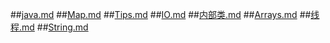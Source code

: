 ##[java.md](java.md)
##[Map.md](Map.md)
##[Tips.md](Tips.md)
##[IO.md](IO.md)
##[内部类.md](内部类.md)
##[Arrays.md](Arrays.md)
##[线程.md](线程.md)
##[String.md](String.md)
